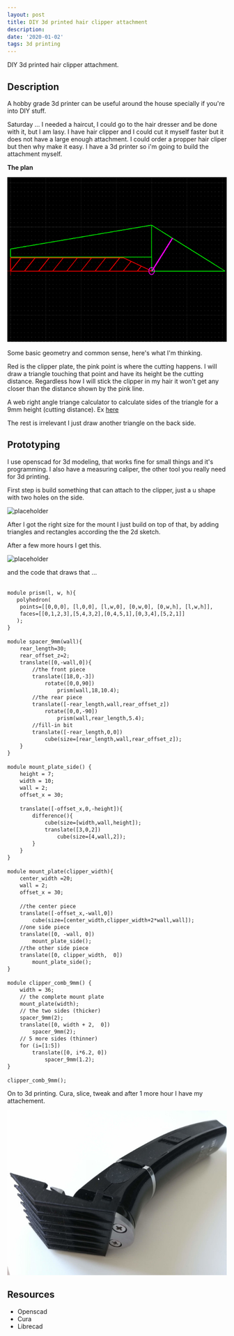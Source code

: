 ```yaml
---
layout: post
title: DIY 3d printed hair clipper attachment
description: 
date: '2020-01-02'
tags: 3d printing
---
```


DIY 3d printed hair clipper attachment.

## Description 

A hobby grade 3d printer can be useful around the house specially if you're into DIY stuff.

Saturday ... I needed a haircut, I could go to the hair dresser and be done with it, but I am lasy. I have hair clipper and I could cut it myself faster but it does not have a large enough attachment. I could order a propper hair cliper but then why make it easy. I have a 3d printer so i'm going to build the attachment myself. 


**The plan** 

![placeholder](/public/clipper-comb/cad.png "idea")

Some basic geometry and common sense, here's what I'm thinking. 

Red is the clipper plate, the pink point is where the cutting happens. I will draw a triangle touching that point and have its height be the cutting distance. Regardless how I will stick the clipper in my hair it won't get any closer than the distance shown by the pink line.


A web right angle triange calculator to calculate sides of the triangle for a 9mm height (cutting distance). Ex [here](https://www.calculator.net/right-triangle-calculator.html?av=&alphav=30&alphaunit=d&bv=&betav=&betaunit=d&cv=&hv=9&areav=&perimeterv=&x=57&y=22)

The rest is irrelevant I just draw another triangle on the back side. 


## Prototyping 

I use openscad for 3d modeling, that works fine for small things and it's programming. I also have a measuring caliper, the other tool you really need for 3d printing.

First step is build something that can attach to the clipper, just a u shape with two holes on the side.

![placeholder](/public/clipper-comb/openscad1.jpg "mount")

After I got the right size for the mount I just build on top of that, by adding triangles and rectangles according the the 2d sketch.

After a few more hours I get this. 

![placeholder](/public/clipper-comb/openscad2.jpg "mount")

and the code that draws that ...

```

module prism(l, w, h){
   polyhedron( 
    points=[[0,0,0], [l,0,0], [l,w,0], [0,w,0], [0,w,h], [l,w,h]],
    faces=[[0,1,2,3],[5,4,3,2],[0,4,5,1],[0,3,4],[5,2,1]]
   );
}

module spacer_9mm(wall){
    rear_length=30;
    rear_offset_z=2;
    translate([0,-wall,0]){
        //the front piece
        translate([18,0,-3])
            rotate([0,0,90])
                prism(wall,18,10.4);
        //the rear piece
        translate([-rear_length,wall,rear_offset_z])
            rotate([0,0,-90])
                prism(wall,rear_length,5.4);        
        //fill-in bit
        translate([-rear_length,0,0])
            cube(size=[rear_length,wall,rear_offset_z]);        
    }
}

module mount_plate_side() {
    height = 7;
    width = 10;
    wall = 2;
    offset_x = 30;
    
    translate([-offset_x,0,-height]){
        difference(){
            cube(size=[width,wall,height]);
            translate([3,0,2])
                cube(size=[4,wall,2]);
        }
    }
}

module mount_plate(clipper_width){
    center_width =20;
    wall = 2;
    offset_x = 30;

    //the center piece
    translate([-offset_x,-wall,0])
        cube(size=[center_width,clipper_width+2*wall,wall]);
    //one side piece
    translate([0, -wall, 0])
        mount_plate_side();
    //the other side piece
    translate([0, clipper_width,  0]) 
        mount_plate_side();    
}

module clipper_comb_9mm() {
    width = 36;
    // the complete mount plate
    mount_plate(width);
    // the two sides (thicker)
    spacer_9mm(2);
    translate([0, width + 2,  0])
        spacer_9mm(2);
    // 5 more sides (thinner)
    for (i=[1:5])
        translate([0, i*6.2, 0])
            spacer_9mm(1.2); 
}

clipper_comb_9mm();
```

On to 3d printing. Cura, slice, tweak and after 1 more hour I have my attachement.

![placeholder](/public/clipper-comb/clipper2.jpg "3d comb")

## Resources 

 - Openscad 
 - Cura
 - Librecad 
